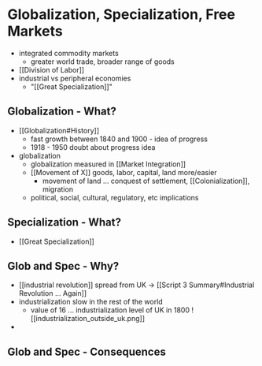 # Globalization, Specialization, Free Markets
- integrated commodity markets
	- greater world trade, broader range of goods
- [[Division of Labor]]
- industrial vs peripheral economies
	- "[[Great Specialization]]"

## Globalization - What?
- [[Globalization#History]]
	- fast growth between 1840 and 1900 - idea of progress
	- 1918 - 1950 doubt about progress idea
- globalization
	- globalization measured in [[Market Integration]]
	- [[Movement of X]] goods, labor, capital, land more/easier
		- movement of land ... conquest of settlement, [[Colonialization]], migration
	- political, social, cultural, regulatory, etc implications
	
## Specialization - What?
- [[Great Specialization]]

## Glob and Spec - Why?
- [[industrial revolution]] spread from UK -> [[Script 3 Summary#Industrial Revolution ... Again]]
- industrialization slow in the rest of the world
	- value of 16 ... industrialization level of UK in 1800
![[industrialization_outside_uk.png]]
- 
## Glob and Spec - Consequences


